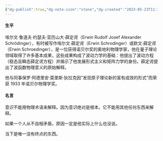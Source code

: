 ```yaml
---
{"dg-publish":true,"dg-note-icon":"stone","dg-created":"2023-05-23T11:10:00+08:00","dg-updated":"2023-05-23T11:33:00+08:00","tags":["Schrödinger","physics","science"],"dg-path":"阅读/薛定谔.md","permalink":"/阅读/薛定谔/","dgPassFrontmatter":true,"noteIcon":"stone","created":"2023-05-23T11:10:00+08:00","updated":"2023-05-23T11:33:00+08:00"}
---
```


#### 生平
埃尔文·鲁道夫·约瑟夫·亚历山大·薛定谔（Erwin Rudolf Josef Alexander Schrödinger），有时被写作埃尔文·薛定谔（Erwin Schrodinger）或欧文·薛定谔（Erwin Schroedinger），是一位获得诺贝尔奖的奥地利物理学家，他在量子理论领域取得了许多基本成果，这些成果构成了波动力学的基础：他提出了波动方程（稳态且瞬态薛定谔方程）并揭示了他发展形式主义和矩阵力学的身份。薛定谔提出了波函数物理意义的原始解释。
  
他与同事保罗·阿德里安·莫里斯·狄拉克因“发现原子理论新的富有成效的形式”而荣获 1933 年诺贝尔物理学奖。

#### 名言
意识不能用物理术语来解释。因为意识绝对是根本。它不能用其他任何东西来解释。

如果一个人从不自相矛盾，原因一定是他实际上什么也没说。

当下是唯一没有终点的东西。